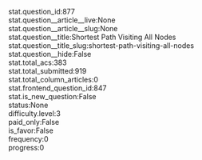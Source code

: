 stat.question_id:877  
stat.question__article__live:None  
stat.question__article__slug:None  
stat.question__title:Shortest Path Visiting All Nodes  
stat.question__title_slug:shortest-path-visiting-all-nodes  
stat.question__hide:False  
stat.total_acs:383  
stat.total_submitted:919  
stat.total_column_articles:0  
stat.frontend_question_id:847  
stat.is_new_question:False  
status:None  
difficulty.level:3  
paid_only:False  
is_favor:False  
frequency:0  
progress:0  
